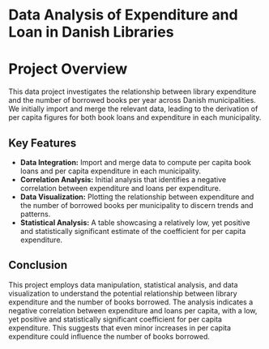 # Data Analysis of Expenditure and Loan in Danish Libraries 

# Project Overview 
This data project investigates the relationship between library expenditure and the number of borrowed books per year across Danish municipalities. We initially import and merge the relevant data, leading to the derivation of per capita figures for both book loans and expenditure in each municipality.

## Key Features

- **Data Integration:** Import and merge data to compute per capita book loans and per capita expenditure in each municipality.
- **Correlation Analysis:** Initial analysis that identifies a negative correlation between expenditure and loans per expenditure.
- **Data Visualization:** Plotting the relationship between expenditure and the number of borrowed books per municipality to discern trends and patterns.
- **Statistical Analysis:** A table showcasing a relatively low, yet positive and statistically significant estimate of the coefficient for per capita expenditure.

## Conclusion 

This project employs data manipulation, statistical analysis, and data visualization to understand the potential relationship between library expenditure and the number of books borrowed. The analysis indicates a negative correlation between expenditure and loans per capita, with a low, yet positive and statistically significant coefficient for per capita expenditure. This suggests that even minor increases in per capita expenditure could influence the number of books borrowed.

